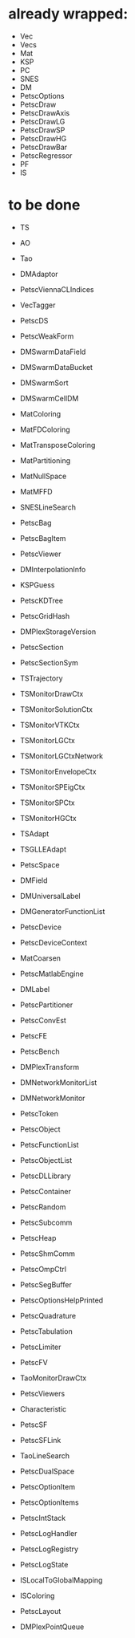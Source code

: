 # already wrapped:
- Vec
- Vecs
- Mat
- KSP
- PC
- SNES
- DM
- PetscOptions
- PetscDraw
- PetscDrawAxis
- PetscDrawLG
- PetscDrawSP
- PetscDrawHG
- PetscDrawBar
- PetscRegressor
- PF
- IS

# to be done
- TS
- AO
- Tao

- DMAdaptor
- PetscViennaCLIndices
- VecTagger
- PetscDS
- PetscWeakForm
- DMSwarmDataField
- DMSwarmDataBucket
- DMSwarmSort
- DMSwarmCellDM
- MatColoring
- MatFDColoring
- MatTransposeColoring
- MatPartitioning
- MatNullSpace
- MatMFFD
- SNESLineSearch
- PetscBag
- PetscBagItem
- PetscViewer
- DMInterpolationInfo
- KSPGuess
- PetscKDTree
- PetscGridHash
- DMPlexStorageVersion
- PetscSection
- PetscSectionSym
- TSTrajectory
- TSMonitorDrawCtx
- TSMonitorSolutionCtx
- TSMonitorVTKCtx
- TSMonitorLGCtx
- TSMonitorLGCtxNetwork
- TSMonitorEnvelopeCtx
- TSMonitorSPEigCtx
- TSMonitorSPCtx
- TSMonitorHGCtx
- TSAdapt
- TSGLLEAdapt
- PetscSpace
- DMField
- DMUniversalLabel
- DMGeneratorFunctionList
- PetscDevice
- PetscDeviceContext
- MatCoarsen
- PetscMatlabEngine
- DMLabel
- PetscPartitioner
- PetscConvEst
- PetscFE
- PetscBench
- DMPlexTransform
- DMNetworkMonitorList
- DMNetworkMonitor
- PetscToken
- PetscObject
- PetscFunctionList
- PetscObjectList
- PetscDLLibrary
- PetscContainer
- PetscRandom
- PetscSubcomm
- PetscHeap
- PetscShmComm
- PetscOmpCtrl
- PetscSegBuffer
- PetscOptionsHelpPrinted
- PetscQuadrature
- PetscTabulation
- PetscLimiter
- PetscFV
- TaoMonitorDrawCtx
- PetscViewers
- Characteristic
- PetscSF
- PetscSFLink
- TaoLineSearch
- PetscDualSpace
- PetscOptionItem
- PetscOptionItems
- PetscIntStack
- PetscLogHandler
- PetscLogRegistry
- PetscLogState
- ISLocalToGlobalMapping
- ISColoring
- PetscLayout
- DMPlexPointQueue